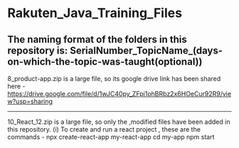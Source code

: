 # Rakuten_Java_Training_Files

The naming format of the folders in this repository is:
  SerialNumber_TopicName_(days-on-which-the-topic-was-taught(optional))
------------------------------------------------------------------------------------------------
 8_product-app.zip is a large file, so its google drive link has been shared here - 
    https://drive.google.com/file/d/1wJC40py_ZFpi1ohBRbz2x6HOeCur92R9/view?usp=sharing
    
------------------------------------------------------------------------------------------------
10_React_12.zip is a large file, so only the ,modified files have been added in this repository.
(i) To create and run a react project , these are the commands - 
      npx create-react-app my-react-app
      cd my-app
      npm start
